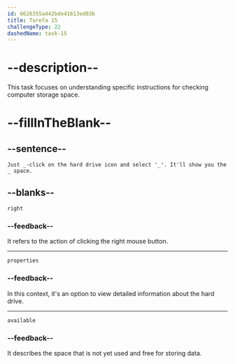 ```yaml
---
id: 6626355a442bde41613ed03b
title: Tarefa 15
challengeType: 22
dashedName: task-15
---
```


<!--
AUDIO REFERENCE:
Sarah: Just right-click on the hard drive icon and select 'Properties'. It'll show you the available space.
-->

# --description--

This task focuses on understanding specific instructions for checking computer storage space.

# --fillInTheBlank--

## --sentence--

`Just _-click on the hard drive icon and select '_'. It'll show you the _ space.`

## --blanks--

`right`

### --feedback--

It refers to the action of clicking the right mouse button.

---

`properties`

### --feedback--

In this context, it's an option to view detailed information about the hard drive.

---

`available`

### --feedback--

It describes the space that is not yet used and free for storing data.
